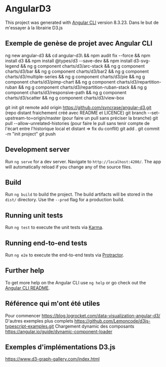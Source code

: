 
# AngularD3

This project was generated with [Angular CLI](https://github.com/angular/angular-cli) version 8.3.23.
Dans le but de m'essayer à la librairie D3.js

## Exemple de genèse de projet avec Angular CLI
ng new angular-d3 && cd angular-d3\ && npm audit fix --force && npm install d3 && npm install @types/d3 --save-dev && npm install d3-svg-legend && ng g component charts/d3/arc-stack && ng g component charts/d3/bar && ng g component charts/d3/bar2 && ng g component charts/d3/multiple-series && ng g component charts/d3/pie && ng g component charts/d3/pimp-chart && ng g component charts/d3/repartition-ruban && ng g component charts/d3/repartition-ruban-stack && ng g component charts/d3/responsive-path && ng g component charts/d3/scatter && ng g component charts/d3/view-box

git init
git remote add origin https://github.com/syncrase/angular-d3.git    (repo distant fraichement créé avec README et LICENCE)
git branch --set-upstream-to=origin/master  (pour faire un pull sans préciser la branche)
git pull --allow-unrelated-histories  (pour faire le pull sans tenir compte de l'écart entre l'historique local et distant => fix du conflit)
git add .
git commit -m "init project"
git push

## Development server

Run `ng serve` for a dev server. Navigate to `http://localhost:4200/`. The app will automatically reload if you change any of the source files.

## Build

Run `ng build` to build the project. The build artifacts will be stored in the `dist/` directory. Use the `--prod` flag for a production build.

## Running unit tests

Run `ng test` to execute the unit tests via [Karma](https://karma-runner.github.io).

## Running end-to-end tests

Run `ng e2e` to execute the end-to-end tests via [Protractor](http://www.protractortest.org/).

## Further help

To get more help on the Angular CLI use `ng help` or go check out the [Angular CLI README](https://github.com/angular/angular-cli/blob/master/README.md).

## Référence qui m'ont été utiles
Pour commencer https://blog.logrocket.com/data-visualization-angular-d3/
D'autres exemples plus complets https://github.com/Lemoncode/d3js-typescript-examples.git
Chargement dynamic des composants https://angular.io/guide/dynamic-component-loader


## Exemples d'implémentations D3.js
https://www.d3-graph-gallery.com/index.html
